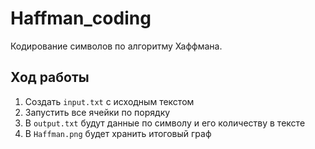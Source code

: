 # Haffman_coding
Кодирование символов по алгоритму Хаффмана.

## Ход работы
1. Создать `input.txt` с исходным текстом
2. Запустить все ячейки по порядку
3. В `output.txt` будут данные по символу и его количеству в тексте
4. В `Haffman.png` будет хранить итоговый граф
